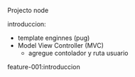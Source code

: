 Projecto node

introduccion:

- template enginnes (pug)
- Model View Controller (MVC)
  - agregue contolador y ruta usuario

feature-001:introduccion
